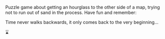 Puzzle game about getting an hourglass to the other side of a map, trying not to run out of sand in the process. Have fun and remember:

Time never walks backwards, 
it only comes back to the very beginning...

⌛
